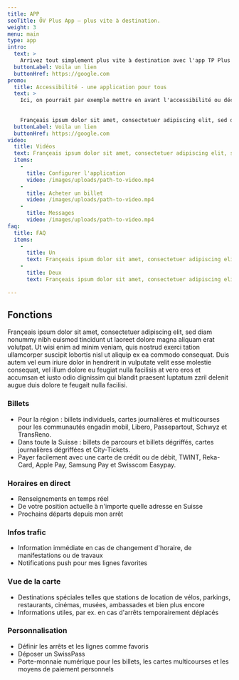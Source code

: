 ```yaml
---
title: APP
seoTitle: ÖV Plus App – plus vite à destination.
weight: 3
menu: main
type: app
intro:
  text: >
    Arrivez tout simplement plus vite à destination avec l'app TP Plus ! Affichez les correspondances vers n'importe quelle destination en Suisse et achetez le billet adéquat. L'app peut être composée selon les besoins personnels.
  buttonLabel: Voila un lien
  buttonHref: https://google.com
promo:
  title: Accessibilité - une application pour tous
  text: >
    Ici, on pourrait par exemple mettre en avant l'accessibilité ou décrire une autre caractéristique importante de l'application. On peut éventuellement y mettre un lien (access4all, article dans un magazine ou autre).
    
    
    Françeais ipsum dolor sit amet, consectetuer adipiscing elit, sed diam nonummy nibh euismod tincidunt ut laoreet dolore magna aliquam erat volutpat. Ut wisi enim ad minim veniam, quis nostrud exerci tation ullamcorper suscipit lobortis nisl ut aliquip ex Lorem ipsum dolor sit amet, consectetuer adipiscing elit, sed diam nonummy nibh euismod tincidunt ut laoreet dolore magna aliquam erat volutpat..
  buttonLabel: Voila un lien
  buttonHref: https://google.com
video:
  title: Vidéos
  text: Françeais ipsum dolor sit amet, consectetuer adipiscing elit, sed diam nonummy nibh euismod tincidunt ut laoreet dolore magna aliquam erat volutpat.
  items:
    - 
      title: Configurer l'application
      video: /images/uploads/path-to-video.mp4
    - 
      title: Acheter un billet
      video: /images/uploads/path-to-video.mp4
    - 
      title: Messages
      video: /images/uploads/path-to-video.mp4
faq:
  title: FAQ
  items:
    - 
      title: Un
      text: Françeais ipsum dolor sit amet, consectetuer adipiscing elit, sed diam nonummy nibh euismod tincidunt ut laoreet dolore magna aliquam erat volutpat.
    - 
      title: Deux
      text: Françeais ipsum dolor sit amet, consectetuer adipiscing elit, sed diam nonummy nibh euismod tincidunt ut laoreet dolore magna aliquam erat volutpat.
      
---
```


## Fonctions
Françeais ipsum dolor sit amet, consectetuer adipiscing elit, sed diam nonummy nibh euismod tincidunt ut laoreet dolore magna aliquam erat volutpat. Ut wisi enim ad minim veniam, quis nostrud exerci tation ullamcorper suscipit lobortis nisl ut aliquip ex ea commodo consequat. Duis autem vel eum iriure dolor in hendrerit in vulputate velit esse molestie consequat, vel illum dolore eu feugiat nulla facilisis at vero eros et accumsan et iusto odio dignissim qui blandit praesent luptatum zzril delenit augue duis dolore te feugait nulla facilisi.

### Billets
- Pour la région : billets individuels, cartes journalières et multicourses pour les communautés engadin mobil, Libero, Passepartout, Schwyz et TransReno.
- Dans toute la Suisse : billets de parcours et billets dégriffés, cartes journalières dégriffées et City-Tickets.
- Payer facilement avec une carte de crédit ou de débit, TWINT, Reka-Card, Apple Pay, Samsung Pay et Swisscom Easypay.

### Horaires en direct
- Renseignements en temps réel
- De votre position actuelle à n'importe quelle adresse en Suisse
- Prochains départs depuis mon arrêt

### Infos trafic
- Information immédiate en cas de changement d'horaire, de manifestations ou de travaux
- Notifications push pour mes lignes favorites

### Vue de la carte
- Destinations spéciales telles que stations de location de vélos, parkings, restaurants, cinémas, musées, ambassades et bien plus encore
- Informations utiles, par ex. en cas d'arrêts temporairement déplacés

### Personnalisation
- Définir les arrêts et les lignes comme favoris
- Déposer un SwissPass
- Porte-monnaie numérique pour les billets, les cartes multicourses et les moyens de paiement personnels

